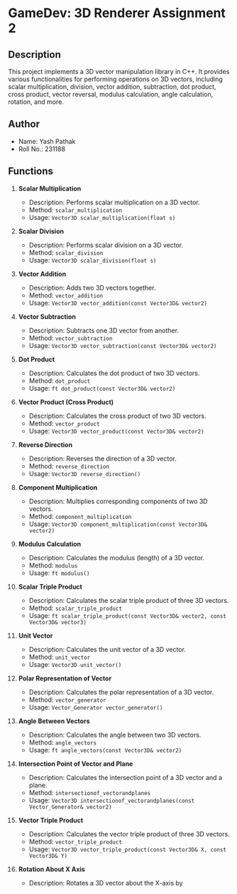 # GameDev: 3D Renderer Assignment 2

## Description
This project implements a 3D vector manipulation library in C++. It provides various functionalities for performing operations on 3D vectors, including scalar multiplication, division, vector addition, subtraction, dot product, cross product, vector reversal, modulus calculation, angle calculation, rotation, and more.

## Author
- Name: Yash Pathak
- Roll No.: 231188

## Functions

1. **Scalar Multiplication**
   - Description: Performs scalar multiplication on a 3D vector.
   - Method: `scalar_multiplication`
   - Usage: `Vector3D scalar_multiplication(float s)`

2. **Scalar Division**
   - Description: Performs scalar division on a 3D vector.
   - Method: `scalar_division`
   - Usage: `Vector3D scalar_division(float s)`

3. **Vector Addition**
   - Description: Adds two 3D vectors together.
   - Method: `vector_addition`
   - Usage: `Vector3D vector_addition(const Vector3D& vector2)`

4. **Vector Subtraction**
   - Description: Subtracts one 3D vector from another.
   - Method: `vector_subtraction`
   - Usage: `Vector3D vector_subtraction(const Vector3D& vector2)`

5. **Dot Product**
   - Description: Calculates the dot product of two 3D vectors.
   - Method: `dot_product`
   - Usage: `ft dot_product(const Vector3D& vector2)`

6. **Vector Product (Cross Product)**
   - Description: Calculates the cross product of two 3D vectors.
   - Method: `vector_product`
   - Usage: `Vector3D vector_product(const Vector3D& vector2)`

7. **Reverse Direction**
   - Description: Reverses the direction of a 3D vector.
   - Method: `reverse_direction`
   - Usage: `Vector3D reverse_direction()`

8. **Component Multiplication**
   - Description: Multiplies corresponding components of two 3D vectors.
   - Method: `component_multiplication`
   - Usage: `Vector3D component_multiplication(const Vector3D& vector2)`

9. **Modulus Calculation**
   - Description: Calculates the modulus (length) of a 3D vector.
   - Method: `modulus`
   - Usage: `ft modulus()`

10. **Scalar Triple Product**
    - Description: Calculates the scalar triple product of three 3D vectors.
    - Method: `scalar_triple_product`
    - Usage: `ft scalar_triple_product(const Vector3D& vector2, const Vector3D& vector3)`

11. **Unit Vector**
    - Description: Calculates the unit vector of a 3D vector.
    - Method: `unit_vector`
    - Usage: `Vector3D unit_vector()`

12. **Polar Representation of Vector**
    - Description: Calculates the polar representation of a 3D vector.
    - Method: `vector_generator`
    - Usage: `Vector_Generator vector_generator()`

13. **Angle Between Vectors**
    - Description: Calculates the angle between two 3D vectors.
    - Method: `angle_vectors`
    - Usage: `ft angle_vectors(const Vector3D& vector2)`

14. **Intersection Point of Vector and Plane**
    - Description: Calculates the intersection point of a 3D vector and a plane.
    - Method: `intersectionof_vectorandplanes`
    - Usage: `Vector3D intersectionof_vectorandplanes(const Vector_Generator& vector2)`

15. **Vector Triple Product**
    - Description: Calculates the vector triple product of three 3D vectors.
    - Method: `vector_triple_product`
    - Usage: `Vector3D vector_triple_product(const Vector3D& X, const Vector3D& Y)`

16. **Rotation About X Axis**
    - Description: Rotates a 3D vector about the X-axis by 
